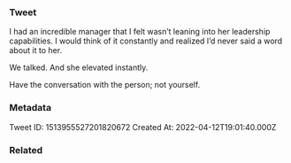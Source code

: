### Tweet
I had an incredible manager that I felt wasn’t leaning into her leadership capabilities. I would think of it constantly and realized I’d never said a word about it to her.

We talked. And she elevated instantly. 

Have the conversation with the person; not yourself.

### Metadata
Tweet ID: 1513955527201820672
Created At: 2022-04-12T19:01:40.000Z

### Related

